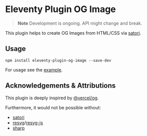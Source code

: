 # Eleventy Plugin OG Image

> **Note**
> Development is ongoing. API might change and break.

This plugin helps to create OG Images from HTML/CSS via [satori](https://github.com/vercel/satori).

## Usage

```shell
npm install eleventy-plugin-og-image --save-dev
```

For usage see the [example](./example).

## Acknowledgements & Attributions

This plugin is deeply inspired by [@vercel/og](https://vercel.com/docs/concepts/functions/edge-functions/og-image-generation).

Furthermore, it would not be possible without:

- [satori](https://github.com/vercel/satori)
- [resvg](https://github.com/RazrFalcon/resvg/)/[resvg-js](https://github.com/yisibl/resvg-js)
- [sharp](https://github.com/lovell/sharp)
